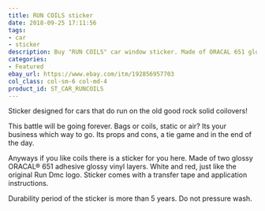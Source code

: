 ```yaml
---
title: RUN COILS sticker
date: 2018-09-25 17:11:56
tags:
- car
- sticker
description: Buy "RUN COILS" car window sticker. Made of ORACAL 651 glossy vinyls. Visually designed to look like RUN DMC logo.
categories:
- Featured
ebay_url: https://www.ebay.com/itm/192856957703
col_class: col-sm-6 col-md-4
product_id: ST_CAR_RUNCOILS
---
```


Sticker designed for cars that do run on the old good rock solid coilovers!

<!-- more -->
<!-- {% asset_img content-image run-coils-stance-jdm-sticker.jpg 'Run Coils window vinyl sticker"Run Coils window vinyl sticker for stanced lowered cars"' %} -->

This battle will be going forever. Bags or coils, static or air? Its your business which way to go. Its props and cons, a tie game and in the end of the day.

Anyways if you like coils there is a sticker for you here. Made of two glossy ORACAL® 651 adhesive glossy vinyl layers. White and red, just like the original Run Dmc logo. Sticker comes with a transfer tape and application instructions.

Durability period of the sticker is more than 5 years. Do not pressure wash.
